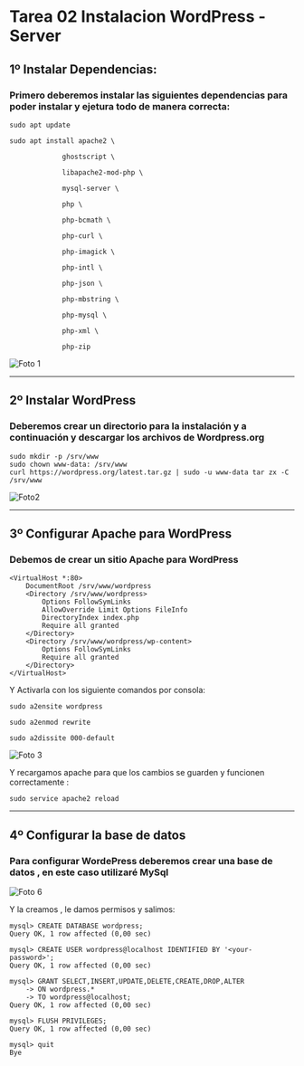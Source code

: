 # Tarea 02 Instalacion WordPress - Server

## 1º Instalar Dependencias:
### Primero deberemos instalar las siguientes dependencias para poder instalar y ejetura todo de manera correcta: 

    sudo apt update

    sudo apt install apache2 \

                 ghostscript \
                 
                 libapache2-mod-php \
                 
                 mysql-server \
                 
                 php \
                 
                 php-bcmath \
                 
                 php-curl \
                 
                 php-imagick \
                 
                 php-intl \
                 
                 php-json \
                 
                 php-mbstring \
                 
                 php-mysql \
                 
                 php-xml \
                 
                 php-zip
                 

![Foto 1](https://github.com/oliver-miguez/Tarea-02-Instalacion-WordPress-Server-SXE-Oliver-Miguez-Alonso-/blob/main/1.png)

__________________________________________________________________________________________________________________________

## 2º Instalar WordPress
### Deberemos crear un directorio para la instalación y a continuación y descargar los archivos de Wordpress.org

    sudo mkdir -p /srv/www
    sudo chown www-data: /srv/www
    curl https://wordpress.org/latest.tar.gz | sudo -u www-data tar zx -C /srv/www
    
![Foto2](https://github.com/oliver-miguez/Tarea-02-Instalacion-WordPress-Server-SXE-Oliver-Miguez-Alonso-/blob/main/2.png)

__________________________________________________________________________________________________________________________

## 3º Configurar Apache para WordPress
### Debemos de crear un sitio Apache para WordPress

    <VirtualHost *:80>
        DocumentRoot /srv/www/wordpress
        <Directory /srv/www/wordpress>
            Options FollowSymLinks
            AllowOverride Limit Options FileInfo
            DirectoryIndex index.php
            Require all granted
        </Directory>
        <Directory /srv/www/wordpress/wp-content>
            Options FollowSymLinks
            Require all granted
        </Directory>
    </VirtualHost>
Y Activarla con los siguiente comandos por consola:
    
    sudo a2ensite wordpress
    
    sudo a2enmod rewrite
    
    sudo a2dissite 000-default
![Foto 3](https://github.com/oliver-miguez/Tarea-02-Instalacion-WordPress-Server-SXE-Oliver-Miguez-Alonso-/blob/main/3.png)

Y recargamos apache para que los cambios se guarden y funcionen correctamente :

    sudo service apache2 reload

__________________________________________________________________________________________________________________________


## 4º Configurar la base de datos
### Para configurar WordePress deberemos crear una base de datos , en este caso utilizaré MySql

![Foto 6](https://github.com/oliver-miguez/Tarea-02-Instalacion-WordPress-Server-SXE-Oliver-Miguez-Alonso-/blob/main/6.png)

Y la creamos , le damos permisos y salimos:

    mysql> CREATE DATABASE wordpress;
    Query OK, 1 row affected (0,00 sec)
    
    mysql> CREATE USER wordpress@localhost IDENTIFIED BY '<your-password>';
    Query OK, 1 row affected (0,00 sec)
    
    mysql> GRANT SELECT,INSERT,UPDATE,DELETE,CREATE,DROP,ALTER
        -> ON wordpress.*
        -> TO wordpress@localhost;
    Query OK, 1 row affected (0,00 sec)
    
    mysql> FLUSH PRIVILEGES;
    Query OK, 1 row affected (0,00 sec)
    
    mysql> quit
    Bye
